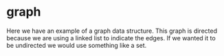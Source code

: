 # graph

Here we have an example of a graph data structure. This graph is directed
because we are using a linked list to indicate the edges. If we wanted it to be
undirected we would use something like a set.
